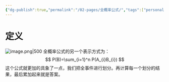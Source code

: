 ```yaml
---
{"dg-publish":true,"permalink":"/02-pages/全概率公式/","tags":["personal/blog","概率论"]}
---
```


# 定义
![image.png|500](https://yelanyanyu-img-bed.oss-cn-hangzhou.aliyuncs.com/img/blog/2024/06/20240604212857.png)
全概率公式的另一个表示方式为：
$$
P(B)=\sum_{i=1}^n P(A_{i}B_{i})
$$
这个公式就更加的具象了一点，我们把全事件进行划分。再计算每一个划分的结果，最后累加起来就是答案。